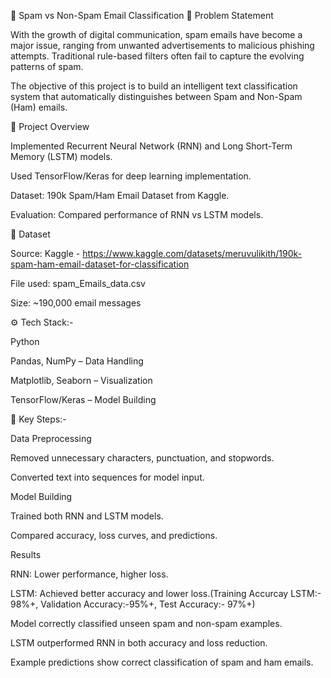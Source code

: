 📧 Spam vs Non-Spam Email Classification
📌 Problem Statement

With the growth of digital communication, spam emails have become a major issue, ranging from unwanted advertisements to malicious phishing attempts. Traditional rule-based filters often fail to capture the evolving patterns of spam.

The objective of this project is to build an intelligent text classification system that automatically distinguishes between Spam and Non-Spam (Ham) emails.

🚀 Project Overview

Implemented Recurrent Neural Network (RNN) and Long Short-Term Memory (LSTM) models.

Used TensorFlow/Keras for deep learning implementation.

Dataset: 190k Spam/Ham Email Dataset from Kaggle.

Evaluation: Compared performance of RNN vs LSTM models.

📂 Dataset

Source: Kaggle - https://www.kaggle.com/datasets/meruvulikith/190k-spam-ham-email-dataset-for-classification

File used: spam_Emails_data.csv

Size: ~190,000 email messages

⚙️ Tech Stack:-

Python

Pandas, NumPy – Data Handling

Matplotlib, Seaborn – Visualization

TensorFlow/Keras – Model Building

🔑 Key Steps:-

Data Preprocessing

Removed unnecessary characters, punctuation, and stopwords.

Converted text into sequences for model input.

Model Building

Trained both RNN and LSTM models.

Compared accuracy, loss curves, and predictions.

Results

RNN: Lower performance, higher loss.

LSTM: Achieved better accuracy and lower loss.(Training Accurcay LSTM:- 98%+, Validation Accuracy:-95%+, Test Accuracy:- 97%+)

Model correctly classified unseen spam and non-spam examples.

LSTM outperformed RNN in both accuracy and loss reduction.

Example predictions show correct classification of spam and ham emails.
